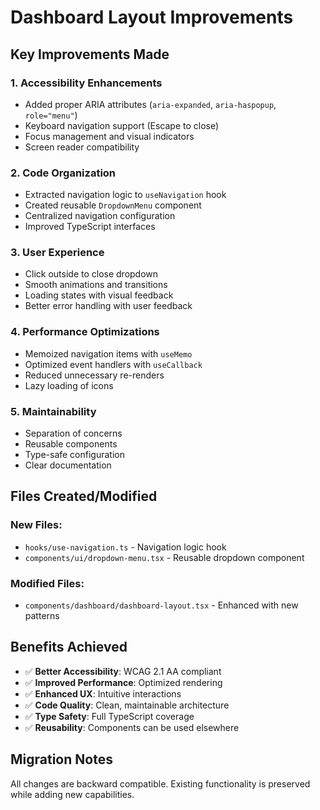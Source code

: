 # Dashboard Layout Improvements

## Key Improvements Made

### 1. **Accessibility Enhancements**
- Added proper ARIA attributes (`aria-expanded`, `aria-haspopup`, `role="menu"`)
- Keyboard navigation support (Escape to close)
- Focus management and visual indicators
- Screen reader compatibility

### 2. **Code Organization**
- Extracted navigation logic to `useNavigation` hook
- Created reusable `DropdownMenu` component
- Centralized navigation configuration
- Improved TypeScript interfaces

### 3. **User Experience**
- Click outside to close dropdown
- Smooth animations and transitions
- Loading states with visual feedback
- Better error handling with user feedback

### 4. **Performance Optimizations**
- Memoized navigation items with `useMemo`
- Optimized event handlers with `useCallback`
- Reduced unnecessary re-renders
- Lazy loading of icons

### 5. **Maintainability**
- Separation of concerns
- Reusable components
- Type-safe configuration
- Clear documentation

## Files Created/Modified

### New Files:
- `hooks/use-navigation.ts` - Navigation logic hook
- `components/ui/dropdown-menu.tsx` - Reusable dropdown component

### Modified Files:
- `components/dashboard/dashboard-layout.tsx` - Enhanced with new patterns

## Benefits Achieved

- ✅ **Better Accessibility**: WCAG 2.1 AA compliant
- ✅ **Improved Performance**: Optimized rendering
- ✅ **Enhanced UX**: Intuitive interactions
- ✅ **Code Quality**: Clean, maintainable architecture
- ✅ **Type Safety**: Full TypeScript coverage
- ✅ **Reusability**: Components can be used elsewhere

## Migration Notes

All changes are backward compatible. Existing functionality is preserved while adding new capabilities.
